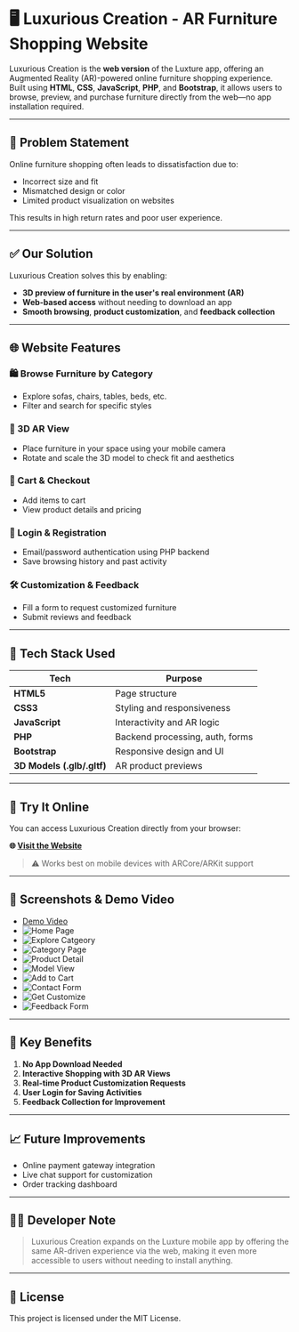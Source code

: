 # 🖥️ Luxurious Creation - AR Furniture Shopping Website

Luxurious Creation is the **web version** of the Luxture app, offering an Augmented Reality (AR)-powered online furniture shopping experience. Built using **HTML**, **CSS**, **JavaScript**, **PHP**, and **Bootstrap**, it allows users to browse, preview, and purchase furniture directly from the web—no app installation required.

---

## 🧩 Problem Statement

Online furniture shopping often leads to dissatisfaction due to:

* Incorrect size and fit
* Mismatched design or color
* Limited product visualization on websites

This results in high return rates and poor user experience.

---

## ✅ Our Solution

Luxurious Creation solves this by enabling:

* **3D preview of furniture in the user's real environment (AR)**
* **Web-based access** without needing to download an app
* **Smooth browsing**, **product customization**, and **feedback collection**

---

## 🌐 Website Features

### 🛍️ Browse Furniture by Category

* Explore sofas, chairs, tables, beds, etc.
* Filter and search for specific styles

### 🧩 3D AR View

* Place furniture in your space using your mobile camera
* Rotate and scale the 3D model to check fit and aesthetics

### 🛒 Cart & Checkout

* Add items to cart
* View product details and pricing

### 🧾 Login & Registration

* Email/password authentication using PHP backend
* Save browsing history and past activity

### 🛠️ Customization & Feedback

* Fill a form to request customized furniture
* Submit reviews and feedback

---

## 🔧 Tech Stack Used

| Tech                       | Purpose                         |
| -------------------------- | ------------------------------- |
| **HTML5**                  | Page structure                  |
| **CSS3**                   | Styling and responsiveness      |
| **JavaScript**             | Interactivity and AR logic      |
| **PHP**                    | Backend processing, auth, forms |
| **Bootstrap**              | Responsive design and UI        |
| **3D Models (.glb/.gltf)** | AR product previews             |

---

## 📲 Try It Online

You can access Luxurious Creation directly from your browser:

**🌐 [Visit the Website](https://luxurious-creation.github.io/LuxuriousCreationWeb/)**

> ⚠️ Works best on mobile devices with ARCore/ARKit support

---

## 📸 Screenshots & Demo Video

* [Demo Video](https://drive.google.com/file/d/1I36ZEh3EZvrzxtZUA095MnxTGIsDMuYU/view?usp=drive_link)
* ![Home Page](media/homePage.png)
* ![Explore Catgeory](media/exploreCategory.png)
* ![Category Page](media/categoryPage.png)
* ![Product Detail](media/productDetail.png)
* ![Model View](media/modelView.png)
* ![Add to Cart](media/addToCart.png)
* ![Contact Form](media/contactForm.png)
* ![Get Customize](media/getCustomize.jpg)
* ![Feedback Form](media/feedbackForm.jpg)

---

## 🚀 Key Benefits

1. **No App Download Needed**
2. **Interactive Shopping with 3D AR Views**
3. **Real-time Product Customization Requests**
4. **User Login for Saving Activities**
5. **Feedback Collection for Improvement**

---

## 📈 Future Improvements

* Online payment gateway integration
* Live chat support for customization
* Order tracking dashboard

---

## 👨‍💻 Developer Note

> Luxurious Creation expands on the Luxture mobile app by offering the same AR-driven experience via the web, making it even more accessible to users without needing to install anything.

---

## 🔐 License

This project is licensed under the MIT License.
